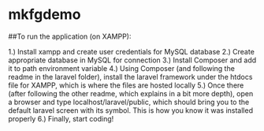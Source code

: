 # mkfgdemo

##To run the application (on XAMPP):

1.) Install xampp and create user credentials for MySQL database
2.) Create appropriate database in MySQL for connection
3.) Install Composer and add it to path environment variable
4.) Using Composer (and following the readme in the laravel folder), install the laravel framework under the htdocs file for XAMPP, which is where the files are hosted locally
5.) Once there (after following the other readme, which explains in a bit more depth), open a browser and type localhost/laravel/public, which should bring you to the default laravel screen with its symbol.  This is how you know it was installed properly
6.) Finally, start coding! 
